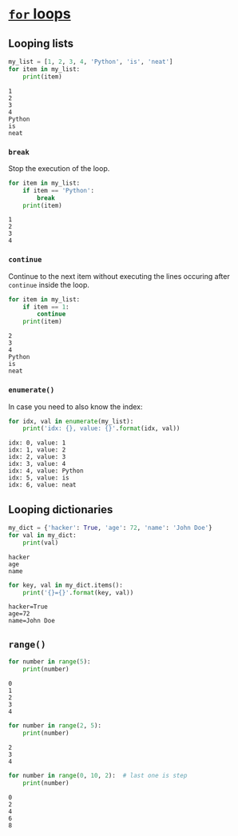 
# [`for` loops](https://docs.python.org/3/tutorial/controlflow.html#for-statements)

## Looping lists


```python
my_list = [1, 2, 3, 4, 'Python', 'is', 'neat']
for item in my_list:
    print(item)
```

    1
    2
    3
    4
    Python
    is
    neat
    

### `break`
Stop the execution of the loop.


```python
for item in my_list:
    if item == 'Python':
        break
    print(item)
```

    1
    2
    3
    4
    

### `continue`
Continue to the next item without executing the lines occuring after `continue` inside the loop.


```python
for item in my_list:
    if item == 1:
        continue
    print(item)
```

    2
    3
    4
    Python
    is
    neat
    

### `enumerate()`
In case you need to also know the index:


```python
for idx, val in enumerate(my_list):
    print('idx: {}, value: {}'.format(idx, val))
```

    idx: 0, value: 1
    idx: 1, value: 2
    idx: 2, value: 3
    idx: 3, value: 4
    idx: 4, value: Python
    idx: 5, value: is
    idx: 6, value: neat
    

## Looping dictionaries


```python
my_dict = {'hacker': True, 'age': 72, 'name': 'John Doe'}
for val in my_dict:
    print(val)
```

    hacker
    age
    name
    


```python
for key, val in my_dict.items():
    print('{}={}'.format(key, val))
```

    hacker=True
    age=72
    name=John Doe
    

## `range()`


```python
for number in range(5):
    print(number)
```

    0
    1
    2
    3
    4
    


```python
for number in range(2, 5):
    print(number)
```

    2
    3
    4
    


```python
for number in range(0, 10, 2):  # last one is step
    print(number)
```

    0
    2
    4
    6
    8
    
